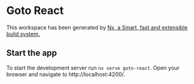 # Goto React

This workspace has been generated by [Nx, a Smart, fast and extensible build system.](https://nx.dev)

## Start the app

To start the development server run `nx serve goto-react`. Open your browser and navigate to http://localhost:4200/.
